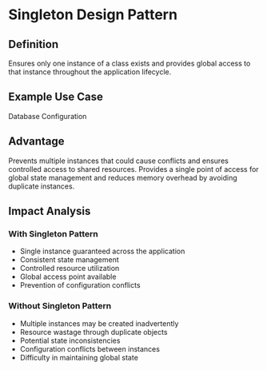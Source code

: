 # Singleton Design Pattern

## Definition
Ensures only one instance of a class exists and provides global access to that instance throughout the application lifecycle.

## Example Use Case
Database Configuration

## Advantage
Prevents multiple instances that could cause conflicts and ensures controlled access to shared resources. Provides a single point of access for global state management and reduces memory overhead by avoiding duplicate instances.

## Impact Analysis

### With Singleton Pattern
- Single instance guaranteed across the application
- Consistent state management
- Controlled resource utilization
- Global access point available
- Prevention of configuration conflicts

### Without Singleton Pattern
- Multiple instances may be created inadvertently
- Resource wastage through duplicate objects
- Potential state inconsistencies
- Configuration conflicts between instances
- Difficulty in maintaining global state
